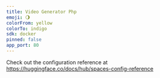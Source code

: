 ```yaml
---
title: Video Generator Php
emoji: 🌖
colorFrom: yellow
colorTo: indigo
sdk: docker
pinned: false
app_port: 80
---
```


Check out the configuration reference at https://huggingface.co/docs/hub/spaces-config-reference
